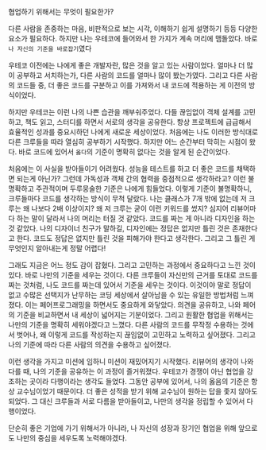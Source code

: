 협업하기 위해서는 무엇이 필요한가?

다른 사람을 존중하는 마음, 비판적으로 보는 시각, 이해하기 쉽게 설명하기 등등 다양한 요소가 필요하다.
하지만 나는 우테코에 들어와서 한 가지가 계속 머리에 맴돌았다. 바로 `나 자신의 기준을 바로잡기`였다

우테코 이전에는 나에게 좋은 개발자란, 많은 것을 알고 있는 사람이었다.
얼마나 더 많이 공부하고 서치하는가, 다른 사람의 코드를 얼마나 많이 봤는가였다.
그리고 다른 사람의 코드들 중, 더 좋은 코드를 구분하고 이를 가져와서 내 코드에 적용하는 게 이전의 방식이었다.

하지만 우테코는 이런 나의 나쁜 습관을 깨부숴주었다.
다들 끊임없이 객체 설계를 고민하고, 책도 읽고, 스터디를 하면서 서로의 생각을 공유한다.
항상 프로젝트에 급급해서 효율적인 성과를 중요시하던 나에게 새로운 세상이었다.
처음에는 나도 이러한 방식대로 다른 크루들을 따라 열심히 공부하기 시작했다.
하지만 어느 순간부터 막히는 시점이 왔다. 바로 코드에 있어서 `옳다`의 기준이 명확히 없다는 것을 알게 된 순간이었다.

처음에는 이 사실을 받아들이기 어려웠다. 성능을 테스트를 하고 더 좋은 코드를 채택하면 되는게 아닌가? 그런데 가독성과 객체 간의 협력을 중점적으로 생각하라고? 이런 불명확하고 주관적이며 두루뭉술한 기준은 나에게 힘들었다.
이렇게 기준이 불명확하니, 크루들마다 코드를 생각하는 방식이 무척 달랐다. 나는 클래스가 7개 밖에 없는데 저 크루는 왜 나보다 2배 이상이지? 왜 저 크루는 굳이 이런 키워드를 썼지?
심지어 리뷰어마다 하는 말이 달라서 나의 머리는 터질 것 같았다.
코드를 짜는 게 아니라 디자인을 하는 것 같았다. 나의 디자이너 친구가 말하길, 디자인에는 정답은 없지만 틀린 것은 존재한다고 한다.
코드도 정답은 없지만 틀린 것을 피해가야 한다고 생각한다. 그리고 그 틀린 게 무엇인지 알아내는게 정말 어렵다!

그래도 지금은 어느 정도 감이 잡혔다.
그리고 고민하는 과정에서 중요하다고 느낀 것이 있다.
바로 나만의 기준을 세우는 것이다. 다른 크루들이 자신만의 근거를 토대로 코드를 짜는 것처럼, 나도 코드를 짜는데 있어서 기준을 세우는 것이다. 이것이야 말로 정답이 없고 수많은 선택지가 난무하는 코딩 세상에서 살아남을 수 있는 유일한 방법처럼 느껴졌다.
이는 페어프로그래밍을 하면서도 중요하게 와닿았다. 의견을 공유하고, 나와 페어의 기준을 비교하면서 내 세상이 넓어지는 기분이었다.
그리고 원활한 협업을 위해서는 나만의 기준을 명확히 세워야겠다고 느꼈다.
다른 사람의 코드를 무작정 수용하는 것에서 벗어나, 왜 이렇게 코드를 작성하는지 끊임없이 고민하고 노력하고 싶어졌다. 그리고 나의 기준에 따라 다른 사람의 의견을 수용하고 싶어졌다.

이런 생각을 가지고 미션에 임하니 미션이 재밌어지기 시작했다. 리뷰어의 생각이 나와 다를 때, 나의 기준을 공유하는 이 과정이 즐거워졌다.
우테코가 경쟁이 아닌 협업을 강조하는 곳이라 다행이라는 생각도 들었다.
그동안 공부에 있어서, 나의 옳음의 기준은 항상 교수님이었기 때문이다. 더 좋은 성적을 받기 위해 교수님이 원하는 답을 좇지 않아도 되었다.
그 대신 크루들과 서로 다름을 받아들이고, 나만의 생각을 정립할 수 있어서 다행이었다.

단순히 좋은 기업에 가기 위해서가 아니라, 나 자신의 성장과 장기인 협업을 위해 앞으로도 나만의 중심을 세우도록 노력해야겠다.
